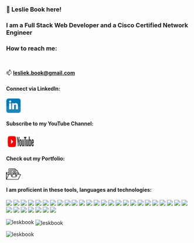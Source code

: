 <h3 align="left">👋 Leslie Book here!</h3>
<h3 align="left">I am a Full Stack Web Developer and a Cisco Certified Network Engineer</h3>


<h3 align="left">How to reach me:</h3><br>

📫 **lesliek.book@gmail.com**
<h4 align="left">Connect via LinkedIn:</h4>
<p align="left">
<a href="https://www.linkedin.com/in/lesliebook" target="blank"><img align="center" src="./linkedin.png" height="40" width="40" /></a>
</p>
              
<h4 align="left">Subscribe to my YouTube Channel:</h4>
<p align="left">
<a href="https://www.youtube.com/channel/UCQlfsuDOCUbsMGhAfIp0cKg" target="blank"><img align="center" src="./youtube.jpg" height="40" width="80" /></a>
</p>
<h4 align="left">Check out my Portfolio:</h4>
<p align="left">
<a href="https://github.com/leskbook/homework2Portfolio" target="blank"><img align="center" src="./portfolio.png" alt="portfolio" height="30" width="40" /></a>

<h4 align="left">I am proficient in these tools, languages and technologies:</h4>

![](https://img.shields.io/badge/-Visual_Studio_Code-007ACC?style=plastic&logo=Visual-Studio-Code&logoColor=white)
![](https://img.shields.io/badge/-WebStorm-000000?style=plastic&logo=webstorm&logoColor=white)
![](https://img.shields.io/badge/-HTML5-E34F26?style=plastic&logo=html5&logoColor=white)
![](https://img.shields.io/badge/-CSS3-1572B6?style=plastic&logo=css3&logoColor=white)
![](https://img.shields.io/badge/-JavaScript-F7DF1E?style=plastic&logo=javascript&logoColor=white)
![](https://img.shields.io/badge/-Bootstrap-7952B3?style=plastic&logo=bootstrap&logoColor=white)
![](https://img.shields.io/badge/-Postman-FF6C37?style=plastic&logo=postman&logoColor=white)
![](https://img.shields.io/badge/-Heroku-430098?style=plastic&logo=heroku&logoColor=white)
![](https://img.shields.io/badge/-npm-CB3837?style=plastic&logo=npm&logoColor=white)
![](https://img.shields.io/badge/-Node.js-1572B6?style=plastic&logo=node.js&logoColor=white)
![](https://img.shields.io/badge/-Chart.js-FF6384?style=plastic&logo=chart.js&logoColor=white)
![](https://img.shields.io/badge/-jQuery-0769AD?style=plastic&logo=jquery&logoColor=white)
![](https://img.shields.io/badge/-MySQL-4479A1?style=plastic&logo=mysql&logoColor=white)
![](https://img.shields.io/badge/-MongoDB-47A248?style=plastic&logo=mongodb&logoColor=white)
![](https://img.shields.io/badge/-Gnu_Bash-4EAA25?style=plastic&logo=gnu-bash&logoColor=white)
![](https://img.shields.io/badge/-React-61DAFB?style=plastic&logo=react&logoColor=white)
![](https://img.shields.io/badge/-Material_UI-0081CB?style=plastic&logo=material-UI&logoColor=white)
![](https://img.shields.io/badge/-React%20Router-CA4245?style=plastic&logo=react-router&logoColor=white)
![](https://img.shields.io/badge/-Python-3776AB?style=plastic&logo=python&logoColor=white)
![](https://img.shields.io/badge/-Linux-FCC624?style=plastic&logo=linux&logoColor=white)
![](https://img.shields.io/badge/-Linux_Mint-87CF3E?style=plastic&logo=linux-mint&logoColor=white)
![](https://img.shields.io/badge/-Ubuntu-E95420?style=plastic&logo=ubuntu&logoColor=white)
![](https://img.shields.io/badge/-Raspberry_Pi-A22846?style=plastic&logo=linux-mint&logoColor=white)
![](https://img.shields.io/badge/-Cisco-1BA0D7?style=plastic&logo=cisco&logoColor=white)
![](https://img.shields.io/badge/-Ansible-EE0000?style=plastic&logo=ansible&logoColor=white)
![](https://img.shields.io/badge/-Citrix-452170?style=plastic&logo=citrix&logoColor=white)
![](https://img.shields.io/badge/-VMware-607078?style=plastic&logo=vmware&logoColor=white)
![](https://img.shields.io/badge/-Amazon_AWS-232F3E?style=plastic&logo=amazon-aws&logoColor=white)
![](https://img.shields.io/badge/-Amazon_S3-569A31?style=plastic&logo=amazon-s3&logoColor=white)
![](https://img.shields.io/badge/-Datadog-632CA6?style=plastic&logo=datadog&logoColor=white)
![](https://img.shields.io/badge/-Wireshark-1679A7?style=plastic&logo=wireshark&logoColor=white)
![](https://img.shields.io/badge/-F5-EE0000?style=plastic&logo=f5&logoColor=white)


<p><img align="left" src="https://github-readme-stats.vercel.app/api/top-langs?username=leskbook&show_icons=true&locale=en&layout=compact" alt="leskbook" /></p>

<p>&nbsp;<img align="center" src="https://github-readme-stats.vercel.app/api?username=leskbook&show_icons=true&locale=en" alt="leskbook" /></p>

<p align="left"> <img src="https://komarev.com/ghpvc/?username=leskbook&label=Profile%20views&color=0e75b6&style=flat" alt="leskbook" /> </p>
